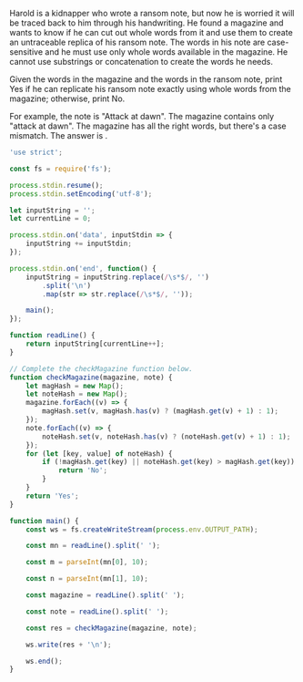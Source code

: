 Harold is a kidnapper who wrote a ransom note, but now he is worried it will be
traced back to him through his handwriting. He found a magazine and wants to
know if he can cut out whole words from it and use them to create an
untraceable replica of his ransom note. The words in his note are
case-sensitive and he must use only whole words available in the magazine. He
cannot use substrings or concatenation to create the words he needs.

Given the words in the magazine and the words in the ransom note, print Yes if
he can replicate his ransom note exactly using whole words from the magazine;
otherwise, print No.

For example, the note is "Attack at dawn". The magazine contains only "attack
at dawn". The magazine has all the right words, but there's a case mismatch.
The answer is .

```js
'use strict';

const fs = require('fs');

process.stdin.resume();
process.stdin.setEncoding('utf-8');

let inputString = '';
let currentLine = 0;

process.stdin.on('data', inputStdin => {
    inputString += inputStdin;
});

process.stdin.on('end', function() {
    inputString = inputString.replace(/\s*$/, '')
        .split('\n')
        .map(str => str.replace(/\s*$/, ''));

    main();
});

function readLine() {
    return inputString[currentLine++];
}

// Complete the checkMagazine function below.
function checkMagazine(magazine, note) {
    let magHash = new Map();
    let noteHash = new Map();
    magazine.forEach((v) => {
        magHash.set(v, magHash.has(v) ? (magHash.get(v) + 1) : 1);
    });
    note.forEach((v) => {
        noteHash.set(v, noteHash.has(v) ? (noteHash.get(v) + 1) : 1);
    });
    for (let [key, value] of noteHash) {
        if (!magHash.get(key) || noteHash.get(key) > magHash.get(key)) {
            return 'No';
        } 
    }
    return 'Yes';
}

function main() {
    const ws = fs.createWriteStream(process.env.OUTPUT_PATH);

    const mn = readLine().split(' ');

    const m = parseInt(mn[0], 10);

    const n = parseInt(mn[1], 10);

    const magazine = readLine().split(' ');

    const note = readLine().split(' ');

    const res = checkMagazine(magazine, note);

    ws.write(res + '\n');

    ws.end();
}

```

